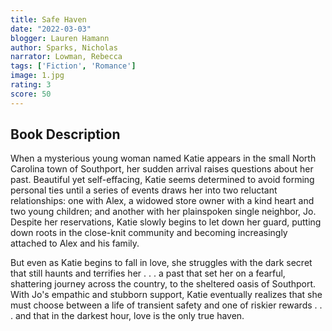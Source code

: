 ```yaml
---
title: Safe Haven
date: "2022-03-03"
blogger: Lauren Hamann
author: Sparks, Nicholas
narrator: Lowman, Rebecca
tags: ['Fiction', 'Romance']
image: 1.jpg
rating: 3
score: 50
---
```



## Book Description

When a mysterious young woman named Katie appears in the small North Carolina town of Southport, her sudden arrival raises questions about her past. Beautiful yet self-effacing, Katie seems determined to avoid forming personal ties until a series of events draws her into two reluctant relationships: one with Alex, a widowed store owner with a kind heart and two young children; and another with her plainspoken single neighbor, Jo. Despite her reservations, Katie slowly begins to let down her guard, putting down roots in the close-knit community and becoming increasingly attached to Alex and his family.

But even as Katie begins to fall in love, she struggles with the dark secret that still haunts and terrifies her . . . a past that set her on a fearful, shattering journey across the country, to the sheltered oasis of Southport. With Jo's empathic and stubborn support, Katie eventually realizes that she must choose between a life of transient safety and one of riskier rewards . . . and that in the darkest hour, love is the only true haven.